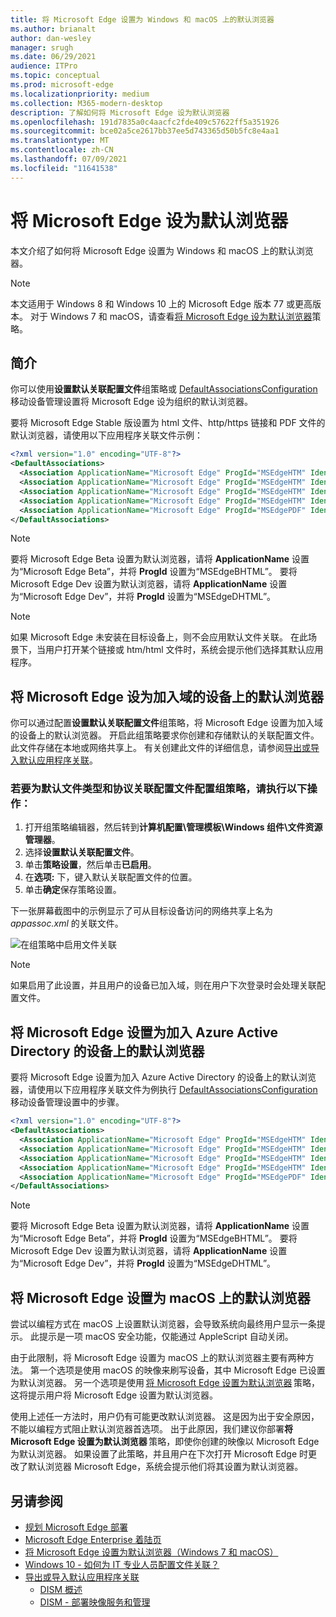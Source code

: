 ```yaml
---
title: 将 Microsoft Edge 设置为 Windows 和 macOS 上的默认浏览器
ms.author: brianalt
author: dan-wesley
manager: srugh
ms.date: 06/29/2021
audience: ITPro
ms.topic: conceptual
ms.prod: microsoft-edge
ms.localizationpriority: medium
ms.collection: M365-modern-desktop
description: 了解如何将 Microsoft Edge 设为默认浏览器
ms.openlocfilehash: 191d7835a0c4aacfc2fde409c57622ff5a351926
ms.sourcegitcommit: bce02a5ce2617bb37ee5d743365d50b5fc8e4aa1
ms.translationtype: MT
ms.contentlocale: zh-CN
ms.lasthandoff: 07/09/2021
ms.locfileid: "11641538"
---
```

# <a name="set-microsoft-edge-as-the-default-browser"></a>将 Microsoft Edge 设为默认浏览器

本文介绍了如何将 Microsoft Edge 设置为 Windows 和 macOS 上的默认浏览器。

> [!NOTE]
> 本文适用于 Windows 8 和 Windows 10 上的 Microsoft Edge 版本 77 或更高版本。 对于 Windows 7 和 macOS，请查看[将 Microsoft Edge 设为默认浏览器](./microsoft-edge-policies.md#defaultbrowsersettingenabled)策略。

## <a name="introduction"></a>简介

你可以使用**设置默认关联配置文件**组策略或 [DefaultAssociationsConfiguration](/windows/client-management/mdm/policy-csp-applicationdefaults#applicationdefaults-defaultassociationsconfiguration) 移动设备管理设置将 Microsoft Edge 设为组织的默认浏览器。

要将 Microsoft Edge Stable 版设置为 html 文件、http/https 链接和 PDF 文件的默认浏览器，请使用以下应用程序关联文件示例：

```xml
<?xml version="1.0" encoding="UTF-8"?>
<DefaultAssociations> 
  <Association ApplicationName="Microsoft Edge" ProgId="MSEdgeHTM" Identifier=".html"/>
  <Association ApplicationName="Microsoft Edge" ProgId="MSEdgeHTM" Identifier=".htm"/>
  <Association ApplicationName="Microsoft Edge" ProgId="MSEdgeHTM" Identifier="http"/>
  <Association ApplicationName="Microsoft Edge" ProgId="MSEdgeHTM" Identifier="https"/>  
  <Association ApplicationName="Microsoft Edge" ProgId="MSEdgePDF" Identifier=".pdf"/>
</DefaultAssociations>
```

> [!NOTE]
> 要将 Microsoft Edge Beta 设置为默认浏览器，请将 **ApplicationName** 设置为“Microsoft Edge Beta”，并将 **ProgId** 设置为“MSEdgeBHTML”。 要将 Microsoft Edge Dev 设置为默认浏览器，请将 **ApplicationName** 设置为“Microsoft Edge Dev”，并将 **ProgId** 设置为“MSEdgeDHTML”。


> [!NOTE]
> 如果 Microsoft Edge 未安装在目标设备上，则不会应用默认文件关联。 在此场景下，当用户打开某个链接或 htm/html 文件时，系统会提示他们选择其默认应用程序。

## <a name="set-microsoft-edge-as-the-default-browser-on-domain-joined-devices"></a>将 Microsoft Edge 设为加入域的设备上的默认浏览器

你可以通过配置**设置默认关联配置文件**组策略，将 Microsoft Edge 设置为加入域的设备上的默认浏览器。 开启此组策略要求你创建和存储默认的关联配置文件。 此文件存储在本地或网络共享上。 有关创建此文件的详细信息，请参阅[导出或导入默认应用程序关联](/windows-hardware/manufacture/desktop/export-or-import-default-application-associations)。

### <a name="to-configure-the-group-policy-for-a-default-file-type-and-protocol-associations-configuration-file"></a>若要为默认文件类型和协议关联配置文件配置组策略，请执行以下操作：

1. 打开组策略编辑器，然后转到**计算机配置\管理模板\Windows 组件\文件资源管理器**。
2. 选择**设置默认关联配置文件**。
3. 单击**策略设置**，然后单击**已启用**。
4. 在**选项:** 下，键入默认关联配置文件的位置。
5. 单击**确定**保存策略设置。

下一张屏幕截图中的示例显示了可从目标设备访问的网络共享上名为 *appassoc.xml* 的关联文件。

   ![在组策略中启用文件关联](./media/edge-learnmore-make-edge-default-browser/edge-learnmore-app-associations.png)

   > [!NOTE]
   > 如果启用了此设置，并且用户的设备已加入域，则在用户下次登录时会处理关联配置文件。

## <a name="set-microsoft-edge-as-the-default-browser-on-azure-active-directory-joined-devices"></a>将 Microsoft Edge 设置为加入 Azure Active Directory 的设备上的默认浏览器

要将 Microsoft Edge 设置为加入 Azure Active Directory 的设备上的默认浏览器，请使用以下应用程序关联文件为例执行 [DefaultAssociationsConfiguration](/windows/client-management/mdm/policy-csp-applicationdefaults#applicationdefaults-defaultassociationsconfiguration) 移动设备管理设置中的步骤。

```xml
<?xml version="1.0" encoding="UTF-8"?>
<DefaultAssociations>
  <Association ApplicationName="Microsoft Edge" ProgId="MSEdgeHTM" Identifier=".html"/>
  <Association ApplicationName="Microsoft Edge" ProgId="MSEdgeHTM" Identifier=".htm"/>
  <Association ApplicationName="Microsoft Edge" ProgId="MSEdgeHTM" Identifier="http"/>
  <Association ApplicationName="Microsoft Edge" ProgId="MSEdgeHTM" Identifier="https"/>  
  <Association ApplicationName="Microsoft Edge" ProgId="MSEdgePDF" Identifier=".pdf"/>
</DefaultAssociations>
```

> [!NOTE]
> 要将 Microsoft Edge Beta 设置为默认浏览器，请将 **ApplicationName** 设置为“Microsoft Edge Beta”，并将 **ProgId** 设置为“MSEdgeBHTML”。 要将 Microsoft Edge Dev 设置为默认浏览器，请将 **ApplicationName** 设置为“Microsoft Edge Dev”，并将 **ProgId** 设置为“MSEdgeDHTML”。

## <a name="set-microsoft-edge-as-the-default-browser-on-macos"></a>将 Microsoft Edge 设置为 macOS 上的默认浏览器

尝试以编程方式在 macOS 上设置默认浏览器，会导致系统向最终用户显示一条提示。 此提示是一项 macOS 安全功能，仅能通过 AppleScript 自动关闭。

由于此限制，将 Microsoft Edge 设置为 macOS 上的默认浏览器主要有两种方法。 第一个选项是使用 macOS 的映像来刷写设备，其中 Microsoft Edge 已设置为默认浏览器。 另一个选项是使用 [将 Microsoft Edge 设置为默认浏览器](./microsoft-edge-policies.md#defaultbrowsersettingenabled) 策略，这将提示用户将 Microsoft Edge 设置为默认浏览器。

使用上述任一方法时，用户仍有可能更改默认浏览器。 这是因为出于安全原因，不能以编程方式阻止默认浏览器首选项。 出于此原因，我们建议你部署**将 Microsoft Edge 设置为默认浏览器** 策略，即使你创建的映像以 Microsoft Edge 为默认浏览器。 如果设置了此策略，并且用户在下次打开 Microsoft Edge 时更改了默认浏览器 Microsoft Edge，系统会提示他们将其设置为默认浏览器。

## <a name="see-also"></a>另请参阅

- [规划 Microsoft Edge 部署](./deploy-edge-plan-deployment.md)
- [Microsoft Edge Enterprise 着陆页](https://aka.ms/EdgeEnterprise)
- [将 Microsoft Edge 设置为默认浏览器（Windows 7 和 macOS）](./microsoft-edge-policies.md#defaultbrowsersettingenabled)
- [Windows 10 - 如何为 IT 专业人员配置文件关联？](/archive/blogs/windowsinternals/windows-10-how-to-configure-file-associations-for-it-pros)
- [导出或导入默认应用程序关联](/windows-hardware/manufacture/desktop/export-or-import-default-application-associations)
  - [DISM 概述](/windows-hardware/manufacture/desktop/what-is-dism)
  - [DISM - 部署映像服务和管理](/windows-hardware/manufacture/desktop/dism---deployment-image-servicing-and-management-technical-reference-for-windows)